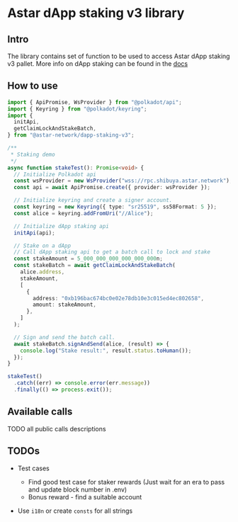 # Astar dApp staking v3 library

## Intro

The library contains set of function to be used to access Astar dApp staking v3 pallet.
More info on dApp staking can be found in the [docs](https://docs.astar.network/docs/use/dapp-staking/)

## How to use

```TypeScript
import { ApiPromise, WsProvider } from "@polkadot/api";
import { Keyring } from "@polkadot/keyring";
import {
  initApi,
  getClaimLockAndStakeBatch,
} from "@astar-network/dapp-staking-v3";

/**
 * Staking demo
 */
async function stakeTest(): Promise<void> {
  // Initialize Polkadot api
  const wsProvider = new WsProvider("wss://rpc.shibuya.astar.network");
  const api = await ApiPromise.create({ provider: wsProvider });

  // Initialize keyring and create a signer account.
  const keyring = new Keyring({ type: "sr25519", ss58Format: 5 });
  const alice = keyring.addFromUri("//Alice");

  // Initialize dApp staking api
  initApi(api);

  // Stake on a dApp
  // Call dApp staking api to get a batch call to lock and stake
  const stakeAmount = 5_000_000_000_000_000_000n;
  const stakeBatch = await getClaimLockAndStakeBatch(
    alice.address,
    stakeAmount,
    [
      {
        address: "0xb196bac674bc0e02e78db10e3c015ed4ec802658",
        amount: stakeAmount,
      },
    ]
  );

  // Sign and send the batch call.
  await stakeBatch.signAndSend(alice, (result) => {
    console.log("Stake result:", result.status.toHuman());
  });
}

stakeTest()
  .catch((err) => console.error(err.message))
  .finally(() => process.exit());

```

## Available calls

TODO all public calls descriptions

## TODOs

- Test cases

  - Find good test case for staker rewards (Just wait for an era to pass and update block number in .env)
  - Bonus reward - find a suitable account

- Use `i18n` or create `consts` for all strings
